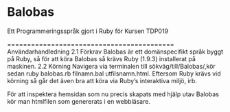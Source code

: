 Balobas
=======

Ett Programmeringsspråk gjort i Ruby för Kursen TDP019


==========================================
Användarhandledning
2.1 Förkrav
Balobas är ett domänspecifikt språk byggt på Ruby, så för att köra Balobas så krävs Ruby (1.9.3) installerat på maskinen.
2.2 Körning
Navigera via terminalen till sökväg/till/Balobas/,kör sedan
ruby balobas.rb filnamn.bal utfilsnamn.html. Eftersom Ruby krävs vid körning så går det även bra att köra via Ruby’s interaktiva miljö, irb.

För att inspektera hemsidan som nu precis skapats med hjälp utav Balobas kör man htmlfilen som genererats i en webbläsare.
